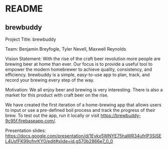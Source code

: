 # README
## brewbuddy

Project Title: brewbuddy

Team: Benjamin Breyfogle, Tyler Nevell, Maxwell Reynolds

Vision Statement: With the rise of the craft beer revolution more people are brewing beer at home than ever. Our focus is to provide a useful tool to empower the modern homebrewer to achieve quality, consistency, and efficiency.  brewbuddy is a simple, easy-to-use app to plan, track, and record your brewing every step of the way.

Motivation: We all enjoy beer and brewing is very interesting.  There is also a market for this product with craft beer on the rise.

We have created the first iteration of a home-brewing app that allows users to input or use a pre-defined boil process and track the progress of their brew. To test out the app, run it locally or visit https://brewbuddy-9c95f.firebaseapp.com/.


Presentation slides: https://docs.google.com/presentation/d/1Eykx5WNYE75haWR34ufrlP3SjSEL4UsfFK99ofnrKY0/edit#slide=id.g570b2866e7_0_0
